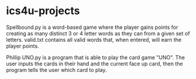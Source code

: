 # ics4u-projects

Spellbound.py is a word-based game where the player gains points for creating as many distinct 3 or 4 letter words as they can from a given set of letters. valid.txt contains all valid words that, when entered, will earn the player points.

Phillip UNO.py is a program that is able to play the card game "UNO". The user inputs the cards in their hand and the current face up card, then the program tells the user which card to play.
